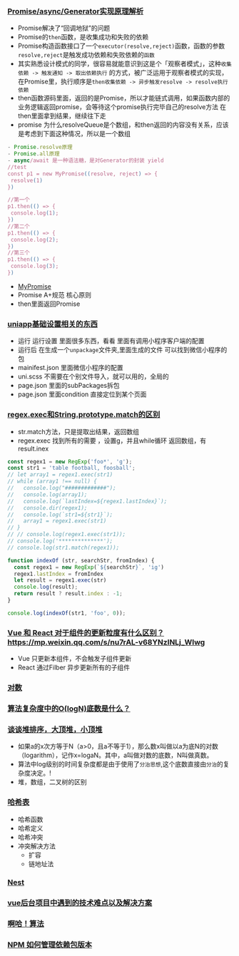 ### [Promise/async/Generator实现原理解析](https://mp.weixin.qq.com/s/_YxwV2umR7PH-R2ouCepSQ)
 - Promise解决了“回调地狱”的问题
 - Promise的`then`函数，是收集成功和失败的依赖
 - Promise构造函数接口了一个`executor(resolve,reject)`函数，函数的参数`resolve,reject`是触发成功依赖和失败依赖的`函数`
 - 其实熟悉设计模式的同学，很容易就能意识到这是个「观察者模式」，这种`收集依赖 -> 触发通知 -> 取出依赖执行` 的方式，被广泛运用于观察者模式的实现，在Promise里，执行顺序是`then收集依赖 -> 异步触发resolve -> resolve执行依赖`
 - then函数源码里面，返回的是Promise，所以才能链式调用，如果函数内部的业务逻辑返回promise，会等待这个promise执行完毕自己的resolve方法 在then里面拿到结果，继续往下走
 - promise 为什么resolveQueue是个数组，和then返回的内容没有关系，应该是考虑到下面这种情况，所以是一个数组
 ```javascript
 - Promise.resolve原理
 - Promise.all原理
 - async/await 是一种语法糖，是对Generator的封装 yield
 //test
const p1 = new MyPromise((resolve, reject) => {
  resolve(1)
})

//第一个
p1.then(() => {
  console.log(1);
})
//第二个
p1.then(() => {
  console.log(2);
})
//第三个
p1.then(() => {
  console.log(3);
})
 ```

- [MyPromise](../../__test__/promise.js)
- Promise A+规范 核心原则 
- then里面返回Promise


### [uniapp基础设置相关的东西]()
- 运行 运行设置 里面很多东西，看看 里面有调用小程序客户端的配置
- 运行后 在生成一个`unpackage`文件夹,里面生成的文件 可以找到微信小程序的包
- mainifest.json 里面微信小程序的配置
- uni.scss 不需要在个别文件导入，就可以用的，全局的
- page.json 里面的subPackages拆包
- page.json 里面condition 直接定位到某个页面


### [regex.exec和String.prototype.match的区别](https://developer.mozilla.org/zh-CN/docs/Web/JavaScript/Reference/Global_Objects/RegExp/exec)
- str.match方法，只是提取出结果，返回数组
- regex.exec 找到所有的需要 ，设置g，并且while循环 返回数组，有result.inex
```javascript
const regex1 = new RegExp('foo*', 'g');
const str1 = 'table football, foosball';
// let array1 = regex1.exec(str1)
// while (array1 !== null) {
//   console.log("#############");
//   console.log(array1);
//   console.log(`lastIndex=${regex1.lastIndex}`);
//   console.dir(regex1);
//   console.log(`str1=${str1}`);
//   array1 = regex1.exec(str1)
// }
// // console.log(regex1.exec(str1));
// console.log('**************');
// console.log(str1.match(regex1));

function indexOf (str, searchStr, fromIndex) {
  const regex1 = new RegExp(`${searchStr}`, 'ig')
  regex1.lastIndex = fromIndex
  let result = regex1.exec(str)
  console.log(result);
  return result ? result.index : -1;
}

console.log(indexOf(str1, 'foo', 0));
```

### [Vue 和 React 对于组件的更新粒度有什么区别？]()https://mp.weixin.qq.com/s/nu7rAL-v68YNzINLj_WIwg
- Vue 只更新本组件，不会触发子组件更新
- React 通过Filber 异步更新所有的子组件

### [对数](https://baike.baidu.com/item/%E5%AF%B9%E6%95%B0/91326)
### [算法复杂度中的O(logN)底数是什么？](https://blog.csdn.net/FeiPeng_/article/details/81030981)
### [谈谈堆排序，大顶堆，小顶堆](https://www.jianshu.com/p/15a29c0ace73)
- 如果a的x次方等于N（a>0，且a不等于1），那么数x叫做以a为底N的对数（logarithm），记作x=logaN。其中，a叫做对数的底数，N叫做真数。
- 算法中log级别的时间复杂度都是由于使用了`分治思想`,这个底数直接由`分治`的复杂度决定。!
- 堆，数组，二叉树的区别

### [哈希表](https://www.cnblogs.com/s-b-b/p/6208565.html)
- 哈希函数
- 哈希定义
- 哈希冲突
- 冲突解决方法
  - 扩容
  - 链地址法


### [Nest](https://www.itying.com/goods-1035.html)  
### [vue后台项目中遇到的技术难点以及解决方案](https://mp.weixin.qq.com/s/mNbT89qJGoc3wIM8gaUysA)


### [啊哈！算法](https://www.cnblogs.com/ahalei/category/554795.html)
### [NPM 如何管理依赖包版本](https://mp.weixin.qq.com/s/dg3aUlZE1qplMBiFU377zA)